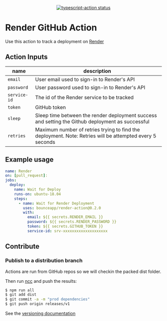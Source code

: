 <p align="center">
  <a href="https://github.com/Bounceapp/rendert-action/actions"><img alt="typescript-action status" src="https://github.com/Bounceapp/render-action/workflows/build/badge.svg"></a>
</p>

# Render GitHub Action

Use this action to track a deployment on [Render](https://render.com)

## Action Inputs

| name         | description                                                                                              |
| ------------ | -------------------------------------------------------------------------------------------------------- |
| `email`      | User email used to sign-in to Render's API                                                               |
| `password`   | User password used to sign-in to Render's API                                                            |
| `service-id` | The id of the Render service to be tracked                                                               |
| `token`      | GitHub token                                                                                             |
| `sleep`      | Sleep time between the render deployment success and setting the Github deployment as successful         |
| `retries`    | Maximum number of retries trying to find the deployment. Note: Retries will be attempted every 5 seconds |

## Example usage

```yaml
name: Render
on: [pull_request]:
jobs:
  deploy:
    name: Wait for Deploy
    runs-on: ubuntu-18.04
    steps:
      - name: Wait for Render Deployment
        uses: bounceapp/render-action@0.2.0
        with:
          email: ${{ secrets.RENDER_EMAIL }}
          password: ${{ secrets.RENDER_PASSWORD }}
          token: ${{ secrets.GITHUB_TOKEN }}
          service-id: srv-xxxxxxxxxxxxxxxxxxxx
```

## Contribute

### Publish to a distribution branch

Actions are run from GitHub repos so we will checkin the packed dist folder.

Then run [ncc](https://github.com/zeit/ncc) and push the results:

```bash
$ npm run all
$ git add dist
$ git commit -a -m "prod dependencies"
$ git push origin releases/v1
```

See the [versioning documentation](https://github.com/actions/toolkit/blob/master/docs/action-versioning.md)
